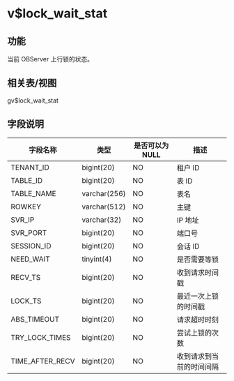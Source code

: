 v$lock_wait_stat 
=====================================



功能 
-----------

当前 OBServer 上行锁的状态。

相关表/视图 
---------------

gv$lock_wait_stat

字段说明 
-------------



|    **字段名称**     |    **类型**    | **是否可以为 NULL** |    **描述**    |
|-----------------|--------------|----------------|--------------|
| TENANT_ID       | bigint(20)   | NO             | 租户 ID        |
| TABLE_ID        | bigint(20)   | NO             | 表 ID         |
| TABLE_NAME      | varchar(256) | NO             | 表名           |
| ROWKEY          | varchar(512) | NO             | 主键           |
| SVR_IP          | varchar(32)  | NO             | IP 地址        |
| SVR_PORT        | bigint(20)   | NO             | 端口号          |
| SESSION_ID      | bigint(20)   | NO             | 会话 ID        |
| NEED_WAIT       | tinyint(4)   | NO             | 是否需要等锁       |
| RECV_TS         | bigint(20)   | NO             | 收到请求时间戳      |
| LOCK_TS         | bigint(20)   | NO             | 最近一次上锁的时间戳   |
| ABS_TIMEOUT     | bigint(20)   | NO             | 请求超时时刻       |
| TRY_LOCK_TIMES  | bigint(20)   | NO             | 尝试上锁的次数      |
| TIME_AFTER_RECV | bigint(20)   | NO             | 收到请求到当前的时间间隔 |



